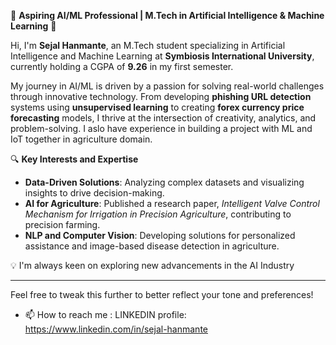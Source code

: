 

🌟 **Aspiring AI/ML Professional | M.Tech in Artificial Intelligence & Machine Learning** 🌟  

Hi, I'm **Sejal Hanmante**, an M.Tech student specializing in Artificial Intelligence and Machine Learning at **Symbiosis International University**, currently holding a CGPA of **9.26** in my first semester.  

My journey in AI/ML is driven by a passion for solving real-world challenges through innovative technology. From developing **phishing URL detection** systems using **unsupervised learning** to creating **forex currency price forecasting** models, I thrive at the intersection of creativity, analytics, and problem-solving. I aslo have experience in building a project with ML and IoT together in agriculture domain. 

🔍 **Key Interests and Expertise**  
- **Data-Driven Solutions**: Analyzing complex datasets and visualizing insights to drive decision-making.  
- **AI for Agriculture**: Published a research paper, *Intelligent Valve Control Mechanism for Irrigation in Precision Agriculture*, contributing to precision farming.  
- **NLP and Computer Vision**: Developing solutions for personalized assistance and image-based disease detection in agriculture.  

💡 I'm always keen on exploring new advancements in the AI Industry 

 

--- 

Feel free to tweak this further to better reflect your tone and preferences!

- 📫 How to reach me : LINKEDIN profile: https://www.linkedin.com/in/sejal-hanmante

<!---
SEJALHANMANTE/SEJALHANMANTE is a ✨ special ✨ repository because its `README.md` (this file) appears on your GitHub profile.
You can click the Preview link to take a look at your changes.
--->
